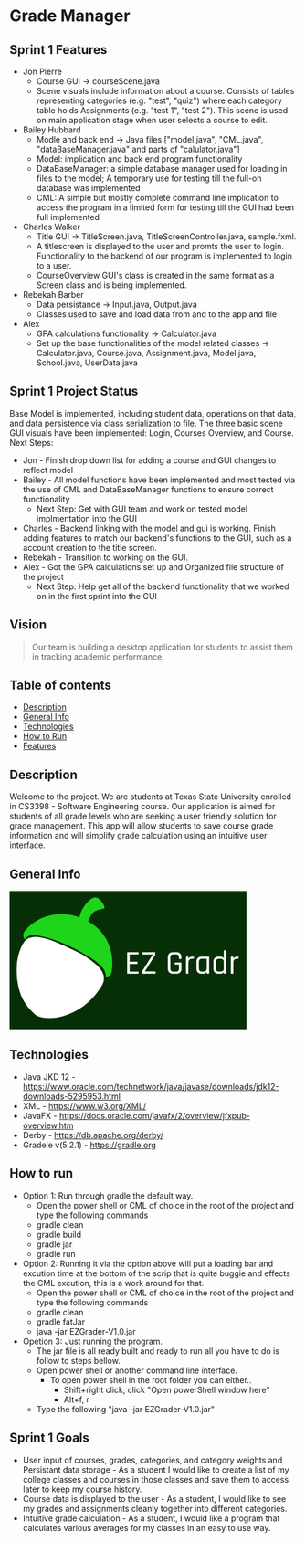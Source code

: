 # Grade Manager

## Sprint 1 Features
* Jon Pierre
  * Course GUI -> courseScene.java
  * Scene visuals include information about a course. Consists of tables representing categories (e.g. "test", "quiz") where each category table holds Assignments (e.g. "test 1", "test 2"). This scene is used on main application stage when user selects a course to edit.
* Bailey Hubbard
  * Modle and back end -> Java files ["model.java", "CML.java", "dataBaseManager.java" and parts of "calulator.java"]
  * Model: implication and back end program functionality
  * DataBaseManager: a simple database manager used for loading in files to the model; A temporary use for testing till the full-on database was implemented 
  * CML: A simple but mostly complete command line implication to access the program in a limited form for testing till the GUI had been full implemented
* Charles Walker
  * Title GUI -> TitleScreen.java, TitleScreenController.java, sample.fxml. 
  * A titlescreen is displayed to the user and promts the user to login. Functionality to the backend of our program is implemented to login to a user.
  * CourseOverview GUI's class is created in the same format as a Screen class and is being implemented.
* Rebekah Barber
  * Data persistance -> Input.java, Output.java
  * Classes used to save and load data from and to the app and file
* Alex
  * GPA calculations functionality -> Calculator.java
  * Set up the base functionalities of the model related classes -> Calculator.java, Course.java, Assignment.java, Model.java, School.java, UserData.java

## Sprint 1 Project Status
Base Model is implemented, including student data, operations on that data, and data persistence via class serialization to file. The three basic scene GUI visuals have been implemented: Login, Courses Overview, and Course.  
Next Steps:
* Jon - Finish drop down list for adding a course and GUI changes to reflect model
* Bailey - All model functions have been implemented and most tested via the use of CML and DataBaseManager functions to ensure correct functionality
  * Next Step: Get with GUI team and work on tested model implmentation into the GUI
* Charles - Backend linking with the model and gui is working. Finish adding features to match our backend's functions to the GUI, such as a account creation to the title screen.
* Rebekah -  Transition to working on the GUI.
* Alex - Got the GPA calculations set up and Organized file structure of the project
  * Next Step: Help get all of the backend functionality that we worked on in the first sprint into the GUI

## Vision
> Our team is building a desktop application for students to assist them in tracking academic performance.

## Table of contents
* [Description](#description)
* [General Info](#general-info)
* [Technologies](#technologies)
* [How to Run](#how-to-run)
* [Features](#features)

## Description
Welcome to the project. We are students at Texas State University enrolled in CS3398 - Software Engineering course.
Our application is aimed for students of all grade levels who are seeking a user friendly solution for grade management.
This app will allow students to save course grade information and will simplify grade calculation using an intuitive user interface.

## General Info
![Example screenshot](./img/EZ_Gradr.PNG)

## Technologies
* Java JKD 12 - https://www.oracle.com/technetwork/java/javase/downloads/jdk12-downloads-5295953.html
* XML - https://www.w3.org/XML/
* JavaFX - https://docs.oracle.com/javafx/2/overview/jfxpub-overview.htm
* Derby - https://db.apache.org/derby/
* Gradele v(5.2.1) - https://gradle.org

## How to run
* Option 1: Run through gradle the default way.
	* Open the power shell or CML of choice in the root of the project and type the following commands
	* gradle clean
	* gradle build
	* gradle jar 
	* gradle run
* Option 2: Running it via the option above will put a loading bar and excution time at the bottom of the scrip that is quite buggie and effects the CML excution, this is a work around for that.
	* Open the power shell or CML of choice in the root of the project and type the following commands
	* gradle clean
	* gradle fatJar
	* java -jar EZGrader-V1.0.jar
* Opetion 3: Just running the program.
	* The jar file is all ready built and ready to run all you have to do is follow to steps bellow.
	* Open power shell or another command line interface.
		* To open power shell in the root folder you can either..
			* Shift+right click, click "Open powerShell window here"
			* Alt+f, r
	* Type the following "java -jar EZGrader-V1.0.jar"

## Sprint 1 Goals
* User input of courses, grades, categories, and category weights and Persistant data storage - As a student I would like to create a list of my college classes and courses in those classes and save them to access later to keep my course history.
* Course data is displayed to the user - As a student, I would like to see my grades and assignments cleanly together into different categories.
* Intuitive grade calculation - As a student, I would like a program that calculates various averages for my classes in an easy to use way.
  
  
